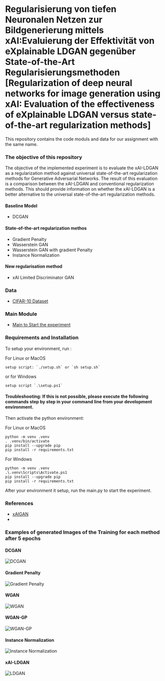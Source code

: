 # Regularisierung von tiefen Neuronalen Netzen zur Bildgenerierung mittels xAI:Evaluierung der Effektivität von eXplainable LDGAN gegenüber State-of-the-Art Regularisierungsmethoden   [Regularization of deep neural networks for image generation using xAI: Evaluation of the effectiveness of eXplainable LDGAN versus state-of-the-art regularization methods]

This repository contains the code moduls and data for our assignment with the same name.

### The objective of this repository
The objective of the implemented experiment is to evaluate the xAI-LDGAN as a regularization method against universal state-of-the-art regularization methods for Generative Adversarial Networks. The result of this evaluation is a comparison between the xAI-LDGAN and conventional regularization methods. This should provide information on whether the xAI-LDGAN is a better alternative to the universal state-of-the-art regularization methods.

#### Baseline Model
- DCGAN
#### State-of-the-art regularization methos
- Gradient Penalty
- Wasserstein GAN
- Wasserstein GAN with gradient Penalty
- Instance Normalization

#### New regularisation method
- xAI Limited Discriminator GAN

### Data
- [CIFAR-10 Dataset ](https://www.cs.toronto.edu/~kriz/cifar.html)
### Main Module
- [Main to Start the experiment ](https://github.com/Kim-Kristin/regularization_xAI_LDGAN/blob/main/model/main.py)
### Requirements and Installation
To setup your environment, run :

For Linux or MacOS
```
setup script: `./setup.sh` or `sh setup.sh`

```
or for Windows
```
setup script `.\setup.ps1`
```

#### Troubleshooting: If this is not possible, please execute the following commands step by step in your command line from your development environment.
Then activate the python environment:

For Linux or MacOS

```
python -m venv .venv
. .venv/bin/activate
pip install --upgrade pip
pip install -r requirements.txt
```

For Windows
```
python -m venv .venv
.\.venv\Scripts\Activate.ps1
pip install --upgrade pip
pip install -r requirements.txt
```
After your environment it setup, run the main.py to start the experiment.

### References
- [xAIGAN ](https://github.com/explainable-gan/XAIGAN)
-

### Examples of generated Images of the Training for each method after 5 epochs
#### DCGAN
![DCGAN](https://github.com/Kim-Kristin/regularization_xAI_LDGAN/blob/main/outputs/VanillaGAN/gen_img-0005.png)
#### Gradient Penalty
![Gradient Penalty](https://github.com/Kim-Kristin/regularization_xAI_LDGAN/blob/main/outputs/GradientPenaltyGAN/gen_img-0005.png)
#### WGAN
![WGAN](https://github.com/Kim-Kristin/regularization_xAI_LDGAN/blob/main/outputs/WeightClippingGAN/gen_img-0005.png)
#### WGAN-GP
![WGAN-GP](https://github.com/Kim-Kristin/regularization_xAI_LDGAN/blob/main/outputs/WGANGP/gen_img-0005.png)
#### Instance Normalization
![Instance Normalization](https://github.com/Kim-Kristin/regularization_xAI_LDGAN/blob/main/outputs/NormalizationGAN/gen_img-0005.png)
#### xAI-LDGAN
![LDGAN](https://github.com/Kim-Kristin/regularization_xAI_LDGAN/blob/main/outputs/LDGAN/gen_img-0005.png)

